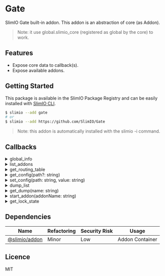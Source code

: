 # Gate
SlimIO Gate built-in addon. This addon is an abstraction of core (as Addon).

> Note: it use global.slimio_core (registered as global by the core) to work.

## Features
- Expose core data to callback(s).
- Expose available addons.

## Getting Started
This package is available in the SlimIO Package Registry and can be easily installed with [SlimIO CLI](https://github.com/SlimIO/CLI).

```bash
$ slimio --add gate
# or
$ slimio --add https://github.com/SlimIO/Gate
```

> Note: this addon is automatically installed with the slimio -i command.

## Callbacks

<details><summary>global_info</summary>
<br />

Retrieve informations about the Agent itself. Like some of the constructor parameters or versions of used libs in Node.js (like V8 Engine version etc).

```ts
{
    root: string;
    silent: boolean;
    coreVersion: string;
    versions: string;
}
```
</details>

<details><summary>list_addons</summary>
<br />

Return an Array of string that contains addons name (in lowercase).

</details>

<details><summary>get_routing_table</summary>
<br />

Return the complete core routing table. A route is the composition of the addon name and a callback name (what we often call a **target**).

For example `gate.status` is a **target** (that how the core deal with the incomming requests).

</details>

<details><summary>get_config(path?: string)</summary>
<br />

Get a given key **path** from the Agent configuration file. Return any payload requested. If no path is given, the complete configuration is returned.

</details>

<details><summary>set_config(path: string, value: string)</summary>
<br />

Set a new configuration in the Agent configuration. **path** and **value** must be valid JS strings.

</details>

<details><summary>dump_list</summary>
<br />

Return the complete list of dump names (Array of string). These can be used to retrieve each dump with the `gate.get_dump` callback.

</details>

<details><summary>get_dump(name: string)</summary>
<br />

Return a given dump.

</details>

<details><summary>start_addon(addonName: string)</summary>
<br />

Start a given addon (currently in use for Prism addon).

</details>

<details><summary>get_lock_state</summary>
<br />

Return the complete list of linked addons states for the Addon who request the callback.

</details>

## Dependencies

|Name|Refactoring|Security Risk|Usage|
|---|---|---|---|
|[@slimio/addon](https://github.com/SlimIO/Addon#readme)|Minor|Low|Addon Container|

## Licence
MIT
